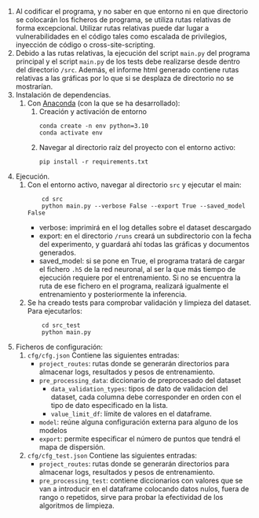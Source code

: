 1. Al codificar el programa, y no saber en que entorno ni en que directorio se colocarán los ficheros de programa, se utiliza rutas relativas de forma excepcional. Utilizar rutas relativas puede dar lugar a vulnerabilidades en el código tales como escalada de privilegios, inyección de código o cross-site-scripting.
2. Debido a las rutas relativas, la ejecución del script `main.py` del programa principal y el script `main.py` de los tests debe realizarse desde dentro del directorio `/src`. Además, el informe html generado contiene rutas relativas a las gráficas por lo que si se desplaza de directorio no se mostrarían.
3. Instalación de dependencias.
    1. Con [Anaconda](https://docs.anaconda.com/free/anaconda/install/index.html) (con la que se ha desarrollado):
        1. Creación y activación de entorno
            ```
            conda create -n env python=3.10
            conda activate env
            ```
        2. Navegar al directorio raíz del proyecto con el entorno activo:
            ```
            pip install -r requirements.txt
            ```
4. Ejecución.
    1. Con el entorno activo, navegar al directorio `src` y ejecutar el main:
        ```
            cd src
            python main.py --verbose False --export True --saved_model False
        ```
        - verbose: imprimirá en el log detalles sobre el dataset descargado
        - export: en el directorio `/runs` creará un subdirectorio con la fecha del experimento, y guardará ahí todas las gráficas y documentos generados.
        - saved_model: si se pone en True, el programa tratará de cargar el fichero `.h5` de la red neuronal, al ser la que más tiempo de ejecución requiere por el entrenamiento. Si no se encuentra la ruta de ese fichero en el programa, realizará igualmente el entrenamiento y posteriormente la inferencia.
    2. Se ha creado tests para comprobar validación y limpieza del dataset. Para ejecutarlos:
        ```
            cd src_test
            python main.py
        ```
5. Ficheros de configuración:
    1. `cfg/cfg.json` Contiene las siguientes entradas:
        - `project_routes`: rutas donde se generarán directorios para almacenar logs, resultados y pesos de entrenamiento.
        - `pre_processing_data`: diccionario de preprocesado del dataset
            - `data_validation_types`: tipos de dato de validacion del dataset, cada columna debe corresponder en orden con el tipo de dato especificado en la lista.
            - `value_limit_df`: límite de valores en el dataframe.
        - `model`: reúne alguna configuración externa para alguno de los modelos
        - `export`: permite especificar el número de puntos que tendrá el mapa de dispersión.
    2. `cfg/cfg_test.json` Contiene las siguientes entradas:
        - `project_routes`: rutas donde se generarán directorios para almacenar logs, resultados y pesos de entrenamiento.
        - `pre_processing_test`: contiene diccionarios con valores que se van a introducir en el dataframe colocando datos nulos, fuera de rango o repetidos, sirve para probar la efectividad de los algoritmos de limpieza.